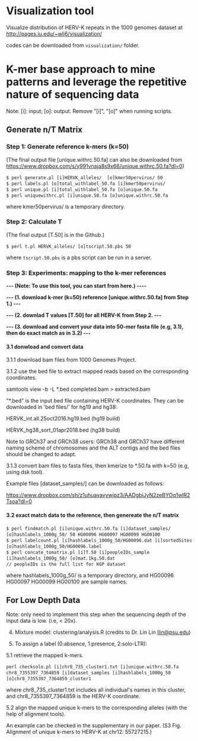 
<!--
```diff
+ green: input file/directory; 
- red: output file/directory.
```
-->
# Visualization tool 

Visualize distribution of HERV-K repeats in the 1000 genomes dataset at
http://pages.iu.edu/~wli6/visualization/

codes can be downloaded from ```visualization/``` folder.


# **K-mer base approach to mine patterns and leverage the repetitive nature of sequencing data**

Note: [i]: input; [o]: output. Remove "[i]", "[o]" when running scripts.

## **Generate n/T Matrix**

### Step 1: Generate reference k-mers (k=50)
(The final output file [unique.withrc.50.fa] can also be downloaded from https://www.dropbox.com/s/y991vnaja8s9x66/unique.withrc.50.fa?dl=0)

```
$ perl generate.pl [i]HERVK_alleles/  [o]kmer50pervirus/ 50  
$ perl labels.pl [o]total_withlabel_50.fa [i]kmer50pervirus/ 
$ perl unique.pl [i]total_withlabel_50.fa [o]unique.50.fa 
$ perl uniquewithrc.pl [i]unique.50.fa [o]unique.withrc.50.fa 
```
where kmer50pervirus/ is a temporary directory.

### Step 2: Calculate T
(The final output [T.50] is in the Github.)
``` 
$ perl t.pl HERVK_alleles/ [o]tscript.50.pbs 50 
```
where ```tscript.50.pbs``` is a pbs script can be run in a server.


### Step 3: Experiments: mapping to the k-mer references
**--- (Note: To use this tool, you can start from here.) ----**

**--- (1. download k-mer (k=50) reference [unique.withrc.50.fa] from Step 1.) ---** 

**--- (2. downlad T values [T.50] for all HERV-K from Step 2. ---**

**--- (3. download and convert your data into 50-mer fasta file (e.g, 3.1), then do exact match as in 3.2) ---**

#### 3.1 donwload and convert data

3.1.1 download bam files from 1000 Genomes Project.

3.1.2 use the bed file to extract mapped reads based on the corresponding coordinates. 

   samtools view -b -L  *.bed  completed.bam > extracted.bam
   
"*.bed" is the input bed file containing HERV-K coordinates. They can be downloaded in 'bed files/' for hg19 and hg38:

  HERVK_int.all.25oct2016.hg19.bed  (hg19 build)
  
  HERVK_hg38_sort_01apr2018.bed     (hg38 build)

Note to GRCh37 and GRCh38 users: GRCh38 and GRCh37 have different naming scheme of chromosomes and the ALT contigs and the bed files should be changed to adapt.

3.1.3 convert bam files to fasta files, then kmerize to *.50.fa with k=50 (e.g, using dsk tool).

Example files [dataset_samples/] can be downloaded as follows:

https://www.dropbox.com/sh/z1uhuavavywjpz3/AADgbiJyN2zeBYOq1wlR2Tsoa?dl=0

#### 3.2 exact match data to the reference, then genereate the n/T matrix
```
$ perl findmatch.pl [i]unique.withrc.50.fa [i]dataset_samples/ [o]hashlabels_1000g_50/ 50 HG00096 HG00097 HG00099 HG00100  
$ perl labelcount.pl [i]hashlabels_1000g_50/HG00096.dat [i]sortedSites [o]hashlabels_1000g_50/HG00096.label
$ perl concate_tomatrix.pl [i]T.50 [i]peopleIDs_sample [i]hashlabels_1000g_50/ [o]mat.1kg.50.dat  
// peopleIDs is the full list for KGP dataset
```
where hashlabels_1000g_50/ is a temporary directory, and 
HG00096 HG00097 HG00099 HG00100 are sample names.

<!-- generate k-mer references --

1. perl generate.pl HERVK_alleles/ kmer50pervirus/ 50  (generate 50-mers per virus; input: kmer50pervirus/, k=50; output: kmer50pervirus/)
2. perl labels.pl total_withlabel_50.fa kmer50pervirus/ (labeling each k-mer. output: total_withlabel.fa)
3. perl unique.pl total_withlabel_50.fa unique.50.fa  (generate unique k-mers: unique.50.fa)
4. perl uniquewithrc.pl unique.50.fa unique.withrc.50.fa (generate references: unqiue k-mers with reverse complement. output: unique.withrc.50.fa)

k-mer references can be downloaded:
https://www.dropbox.com/s/y991vnaja8s9x66/unique.withrc.50.fa?dl=0

-- calculate T -- 

5. perl t.pl HERVK_alleles_may/ tscript.may.pbs 50 (Tscript())

// bwa: query name too long: rewrite header

// follow sortedSites order :  t.pl(Torder()) 

T.50 is the # of unique k-mers in each virus

-- calculate n : mapping dataset to the references -- 

// downloading bam files according to the coordinates, then converting into fasta files (with 50-mers: e.g, dsk is used)

6. perl findmatch.pl unique.withrc.50.fa dataset_samples/ hashlabels_1000g_50/ 50 HG00096 HG00097 HG00099 HG00100  (output: hashlabels_1000g_50/)
7. perl labelcount.pl hashlabels_1000g_50/HG00096.dat sortedSites hashlabels_1000g_50/HG00096.label
8. perl concate_tomatrix.pl T.50 peopleIDs hashlabels_1000g_50/ mat.1kg.50.dat (generate matrix of n/T ratio: mat.1kg.50.dat)

dataset_samples can be downloaded as follows:

https://www.dropbox.com/sh/z1uhuavavywjpz3/AADgbiJyN2zeBYOq1wlR2Tsoa?dl=0

peopleIDs_sample:

HG00096

HG00097

HG00099

HG00100
-->

##  **For Low Depth Data**

Note: only need to implement this step when the sequencing depth of the input data is low. (i.e, < 20x).

4. Mixture model: clustering/analysis.R (credits to Dr. Lin Lin llin@psu.edu)

5. To assign a label (0:absence, 1:presence, 2:solo-LTR):

5.1 retrieve the mapped k-mers.
```
perl checksolo.pl [i]chr8_735_cluster1.txt [i]unique.withrc.50.fa chr8_7355397_7364859 [i]dataset_samples [i]hashlabels_1000g_50 [o]chr8_7355397_7364859_cluster1

```
where chr8_735_cluster1.txt includes all individual's names in this cluster, and chr8_7355397_7364859 is the HERV-K coordinate.

5.2 align the mapped unique k-mers to the corresponding alleles (with the help of alignment tools). 

An example can be checked in the supplementary in our paper. (S3 Fig. Alignment of unique k-mers to HERV-K at chr12: 55727215.)

<!----
R code examples for implementing a conversion of the n/T matrix to the 0,1,2 matrix after the biologists anaylzed the clustering diagrams.

```
unique(cluster) # list all cluster numbers
mat012= matrix(0,2535,1) # define and initialize a new matrix to store 0,1,2 values
mat012[which(cluster==clusterno)]= 1 # set the value for points in the cluster (ie., clusterno) to 1 when the virus is presence; 
#or 2 when solo-LTR exists.

```
--->


<!-----------------------------------------------------------------------
Demo
1. raw data: short read DNA sequencing (100bps)

2. k-mer counting method

<img src="figures/outline.png" />

3. difficulties

<img src="figures/k=70_2.png" />

4. clustering results (from mixture models)
<img src="figures/chr12_557_k50.png" />

5. (Truncated) Dirichlet process Gaussian mixture model

(1) density function for GMM

<img src="figures/density_func.PNG" />

(2) model estimation: a latent indicator Z: P(Z=j) = \pi_j

(3) classic way to select the number of components: eg, BIC criterion

(4) dirichlet process prior for \theta [reference]: to represent the infinite mixure

Truncated Dirichlet process Gaussian mixture model: hyperparameters (M, e, f, m, t, d, S).

<img src="figures/Dirichlet Process.PNG" />

6. visualization of prevalence: D3.js map

http://personal.psu.edu/~wul135/visualization/

<img src="figures/map.png" />

---!>
